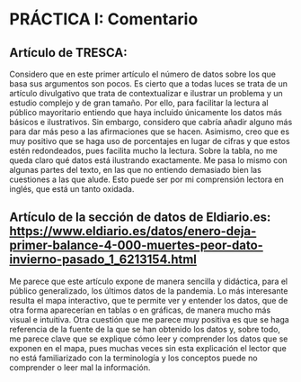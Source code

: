 # PRÁCTICA I: Comentario
## **Artículo de TRESCA:**
Considero que en este primer artículo el número de datos sobre los que basa sus argumentos son pocos. Es cierto que a todas luces se trata de un artículo divulgativo que trata de contextualizar e ilustrar un problema y un estudio complejo y de gran tamaño. Por ello, para facilitar la lectura al público mayoritario entiendo que haya incluido únicamente los datos más básicos e ilustrativos. Sin embargo, considero que cabría añadir alguno más para dar más peso a las afirmaciones que se hacen. Asimismo, creo que es muy positivo que se haga uso de porcentajes en lugar de cifras y que estos estén redondeados, pues facilita mucho la lectura.
Sobre la tabla, no me queda claro qué datos está ilustrando exactamente. Me pasa lo mismo con algunas partes del texto, en las que no entiendo demasiado bien las cuestiones a las que alude. Esto puede ser por mi comprensión lectora en inglés, que está un tanto oxidada. 
## **Artículo de la sección de datos de Eldiario.es:** https://www.eldiario.es/datos/enero-deja-primer-balance-4-000-muertes-peor-dato-invierno-pasado_1_6213154.html
Me parece que este artículo expone de manera sencilla y didáctica, para el público generalizado, los últimos datos de la pandemia. Lo más interesante resulta el mapa interactivo, que te permite ver y entender los datos, que de otra forma aparecerían en tablas o en gráficas, de manera mucho más visual e intuitiva. Otra cuestión que me parece muy positiva es que se haga referencia de la fuente de la que se han obtenido los datos y, sobre todo, me parece clave que se explique cómo leer y comprender los datos que se exponen en el mapa, pues muchas veces sin esta explicación el lector que no está familiarizado con la terminología y los conceptos puede no comprender o leer mal la información. 
